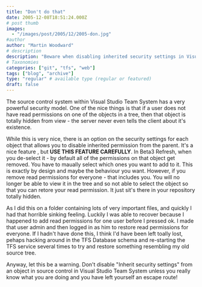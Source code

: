```yaml
---
title: "Don't do that"
date: 2005-12-08T18:51:24.000Z
# post thumb
images:
  - "/images/post/2005/12/2005-don.jpg"
#author
author: "Martin Woodward"
# description
description: "Beware when disabling inherited security settings in Visual Studio Team System, as losing read permissions can leave critical objects hidden."
# Taxonomies
categories: ["git", "tfs", "web"]
tags: ["blog", "archive"]
type: "regular" # available type (regular or featured)
draft: false
---
```


[](http://www.woodwardweb.com/images/blog/tfs_properties_full.png)The source control system within Visual Studio Team System has a very powerful security model. One of the nice things is that if a user does not have read permissions on one of the objects in a tree, then that object is totally hidden from view - the server never even tells the client about it's existence.

While this is very nice, there is an option on the security settings for each object that allows you to disable inherited permission from the parent. It's a nice feature , but **USE THIS FEATURE CAREFULLY**. In Beta3 Refresh, when you de-select it - by default all of the permissions on that object get removed. You have to maually select which ones you want to add to it. This is exactly by design and maybe the behaviour you want. However, if you remove read permissions for everyone - that includes you. You will no longer be able to view it in the tree and so not able to select the object so that you can retore your read permission. It just sit's there in your repository totally hidden.

As I did this on a folder containing lots of very important files, and quickly I had that horrible sinking feeling. Luckily I was able to recover because I happened to add read permissions for one user before I pressed ok. I made that user admin and then logged in as him to restore read permissions for everyone. If I hadn't have done this, I think I'd have been left toally lost, pehaps hacking around in the TFS Database schema and re-starting the TFS service several times to try and restore something resembling my old source tree.

Anyway, let this be a warning. Don't disable "Inherit security settings" from an object in source control in Visual Studio Team System unless you really know what you are doing and you have left yourself an escape route!
